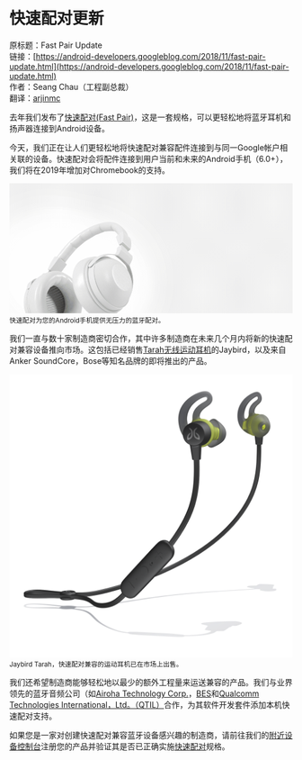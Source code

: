 # 快速配对更新

原标题：Fast Pair Update  
链接：[https://android-developers.googleblog.com/2018/11/fast-pair-update.html](https://android-developers.googleblog.com/2018/11/fast-pair-update.html)  
作者：Seang Chau（工程副总裁）  
翻译：[arjinmc](https://github.com/arjinmc)  

去年我们发布了[快速配对(Fast Pair)](https://android-developers.googleblog.com/2017/10/announcing-fast-pair-effortless.html)，这是一套规格，可以更轻松地将蓝牙耳机和扬声器连接到Android设备。

今天，我们正在让人们更轻松地将快速配对兼容配件连接到与同一Google帐户相关联的设备。快速配对会将配件连接到用户当前和未来的Android手机（6​​.0+），我们将在2019年增加对Chromebook的支持。

![img](../images/2018.11.27.1.gif)  
<small>快速配对为您的Android手机提供无压力的蓝牙配对。</small>

我们一直与数十家制造商密切合作，其中许多制造商在未来几个月内将新的快速配对兼容设备推向市场。这包括已经销售[Tarah无线运动耳机](https://www.jaybirdsport.com/en-us/tarah-wireless-sport-headphones.html#985-000704)的Jaybird，以及来自Anker SoundCore，Bose等知名品牌的即将推出的产品。

![img](../images/2018.11.27.2.png)  
<small>Jaybird Tarah，快速配对兼容的运动耳机已在市场上出售。</small>

我们还希望制造商能够轻松地以最少的额外工程量来运送兼容的产品。我们与业界领先的蓝牙音频公司（如[Airoha Technology Corp.](http://www.airoha.com/)，[BES](http://www.bestechnic.com/Home/Index/index/lan_type/2)和[Qualcomm Technologies International，Ltd。（QTIL）](https://www.qualcomm.com/)合作，为其软件开发套件添加本机快速配对支持。

如果您是一家对创建快速配对兼容蓝牙设备感兴趣的制造商，请前往我们的[附近设备控制台](https://developers.google.com/nearby/devices)注册您的产品并验证其是否已正确实施[快速配对](https://developers.google.com/nearby/fast-pair/spec)规格。
